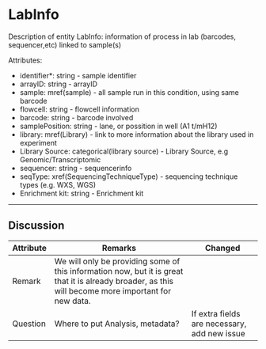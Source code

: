 # LabInfo #
Description of entity LabInfo: information of process in lab (barcodes, sequencer,etc) linked to sample(s)

Attributes:
*	identifier*: string - sample identifier
*	arrayID: string - arrayID
*	sample: mref(sample) - all sample run in this condition, using same barcode
*	flowcell: string - flowcell information
*	barcode: string - barcode involved
*	samplePosition: string - lane, or possition in well (A1 t/mH12)
*	library: mref(Library) - link to more information about the library used in experiment
* Library Source: categorical(library source) - Library Source, e.g Genomic/Transcriptomic
*	sequencer: string - sequencerinfo
*	seqType: xref(SequencingTechniqueType) - sequencing technique types (e.g. WXS, WGS)
*	Enrichment kit: string - Enrichment kit

---

## Discussion ##


| Attribute | Remarks    | Changed  |
| ---------- | ------------ | ---------- |
| Remark | We will only be providing some of this information now, but it is great that it is already broader, as this will become more important for new data. | |
| Question | Where to put Analysis, metadata? |If extra fields are necessary, add new issue|
